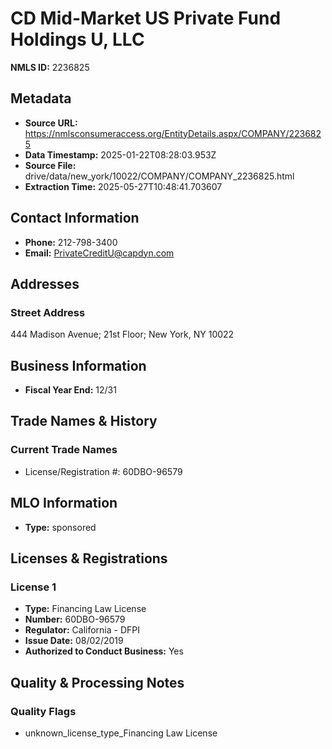 # CD Mid-Market US Private Fund Holdings U, LLC

**NMLS ID:** 2236825

## Metadata
- **Source URL:** https://nmlsconsumeraccess.org/EntityDetails.aspx/COMPANY/2236825
- **Data Timestamp:** 2025-01-22T08:28:03.953Z
- **Source File:** drive/data/new_york/10022/COMPANY/COMPANY_2236825.html
- **Extraction Time:** 2025-05-27T10:48:41.703607

## Contact Information
- **Phone:** 212-798-3400
- **Email:** PrivateCreditU@capdyn.com

## Addresses
### Street Address
444 Madison Avenue; 21st Floor; New York, NY 10022

## Business Information
- **Fiscal Year End:** 12/31

## Trade Names & History
### Current Trade Names
- License/Registration #: 60DBO-96579

## MLO Information
- **Type:** sponsored

## Licenses & Registrations

### License 1
- **Type:** Financing Law License
- **Number:** 60DBO-96579
- **Regulator:** California - DFPI
- **Issue Date:** 08/02/2019
- **Authorized to Conduct Business:** Yes

## Quality & Processing Notes
### Quality Flags
- unknown_license_type_Financing Law License

